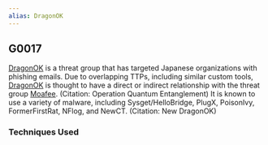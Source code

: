 ```yaml
---
alias: DragonOK
---
```


## G0017

[DragonOK](https://attack.mitre.org/groups/G0017) is a threat group that has targeted Japanese organizations with phishing emails. Due to overlapping TTPs, including similar custom tools, [DragonOK](https://attack.mitre.org/groups/G0017) is thought to have a direct or indirect relationship with the threat group [Moafee](https://attack.mitre.org/groups/G0002). (Citation: Operation Quantum Entanglement) It is known to use a variety of malware, including Sysget/HelloBridge, PlugX, PoisonIvy, FormerFirstRat, NFlog, and NewCT. (Citation: New DragonOK)


### Techniques Used
